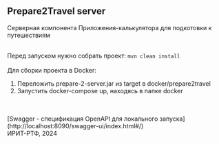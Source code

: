 ## Prepare2Travel server

Серверная компонента Приложения-калькулятора для подкотовки к путешествиям<br>

<br>Перед запуском нужно собрать проект: ```mvn clean install``` <br>
<br>Для сборки проекта в Docker: 
1) Переложить prepare-2-server.jar из target в docker/prepare2travel
2) Запустить docker-compose up, находясь в папке docker

<br>
<br>[Swagger - спецификация OpenAPI для локального запуска](http://localhost:8090/swagger-ui/index.html#/)<br>
ИРИТ-РТФ, 2024
